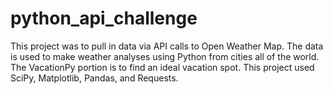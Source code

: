 # python_api_challenge

This project was to pull in data via API calls to Open Weather Map. The data is used to make weather analyses using Python from cities all of the world. The VacationPy portion is to find an ideal vacation spot. This project used SciPy, Matplotlib, Pandas, and Requests. 

